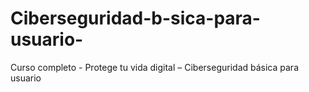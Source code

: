 # Ciberseguridad-b-sica-para-usuario-
Curso completo - Protege tu vida digital – Ciberseguridad básica para usuario 
